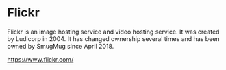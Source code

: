 # Flickr

Flickr is an image hosting service and video hosting service. 
It was created by Ludicorp in 2004. It has changed ownership 
several times and has been owned by SmugMug since April 2018.

https://www.flickr.com/
